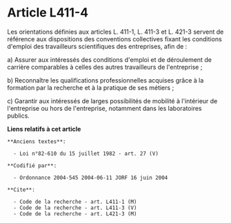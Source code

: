 # Article L411-4

Les orientations définies aux articles L. 411-1, L. 411-3 et L. 421-3 servent de référence aux dispositions des conventions
collectives fixant les conditions d'emploi des travailleurs scientifiques des entreprises, afin de :

a) Assurer aux intéressés des conditions d'emploi et de déroulement de carrière comparables à celles des autres travailleurs
de l'entreprise ;

b) Reconnaître les qualifications professionnelles acquises grâce à la formation par la recherche et à la pratique de ses
métiers ;

c) Garantir aux intéressés de larges possibilités de mobilité à l'intérieur de l'entreprise ou hors de l'entreprise,
notamment dans les laboratoires publics.

**Liens relatifs à cet article**

	**Anciens textes**:

	  - Loi n°82-610 du 15 juillet 1982 - art. 27 (V)

	**Codifié par**:

	  - Ordonnance 2004-545 2004-06-11 JORF 16 juin 2004

	**Cite**:

	  - Code de la recherche - art. L411-1 (M)
	  - Code de la recherche - art. L411-3 (V)
	  - Code de la recherche - art. L421-3 (M)
